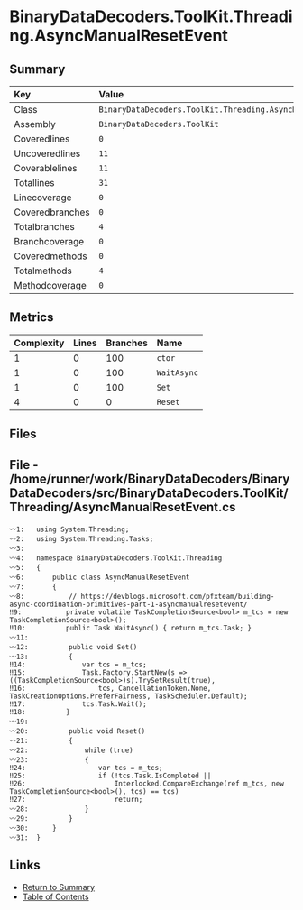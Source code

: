 ﻿# BinaryDataDecoders.ToolKit.Threading.AsyncManualResetEvent

## Summary

| Key             | Value                                                        |
| :-------------- | :----------------------------------------------------------- |
| Class           | `BinaryDataDecoders.ToolKit.Threading.AsyncManualResetEvent` |
| Assembly        | `BinaryDataDecoders.ToolKit`                                 |
| Coveredlines    | `0`                                                          |
| Uncoveredlines  | `11`                                                         |
| Coverablelines  | `11`                                                         |
| Totallines      | `31`                                                         |
| Linecoverage    | `0`                                                          |
| Coveredbranches | `0`                                                          |
| Totalbranches   | `4`                                                          |
| Branchcoverage  | `0`                                                          |
| Coveredmethods  | `0`                                                          |
| Totalmethods    | `4`                                                          |
| Methodcoverage  | `0`                                                          |

## Metrics

| Complexity | Lines | Branches | Name        |
| :--------- | :---- | :------- | :---------- |
| 1          | 0     | 100      | `ctor`      |
| 1          | 0     | 100      | `WaitAsync` |
| 1          | 0     | 100      | `Set`       |
| 4          | 0     | 0        | `Reset`     |

## Files

## File - /home/runner/work/BinaryDataDecoders/BinaryDataDecoders/src/BinaryDataDecoders.ToolKit/Threading/AsyncManualResetEvent.cs

```CSharp
〰1:   using System.Threading;
〰2:   using System.Threading.Tasks;
〰3:   
〰4:   namespace BinaryDataDecoders.ToolKit.Threading
〰5:   {
〰6:       public class AsyncManualResetEvent
〰7:       {
〰8:           // https://devblogs.microsoft.com/pfxteam/building-async-coordination-primitives-part-1-asyncmanualresetevent/
‼9:           private volatile TaskCompletionSource<bool> m_tcs = new TaskCompletionSource<bool>();
‼10:          public Task WaitAsync() { return m_tcs.Task; }
〰11:  
〰12:          public void Set()
〰13:          {
‼14:              var tcs = m_tcs;
‼15:              Task.Factory.StartNew(s => ((TaskCompletionSource<bool>)s).TrySetResult(true),
‼16:                  tcs, CancellationToken.None, TaskCreationOptions.PreferFairness, TaskScheduler.Default);
‼17:              tcs.Task.Wait();
‼18:          }
〰19:  
〰20:          public void Reset()
〰21:          {
〰22:              while (true)
〰23:              {
‼24:                  var tcs = m_tcs;
‼25:                  if (!tcs.Task.IsCompleted ||
‼26:                      Interlocked.CompareExchange(ref m_tcs, new TaskCompletionSource<bool>(), tcs) == tcs)
‼27:                      return;
〰28:              }
〰29:          }
〰30:      }
〰31:  }
```

## Links

* [Return to Summary](Summary.md)
* [Table of Contents](../TOC.md)

